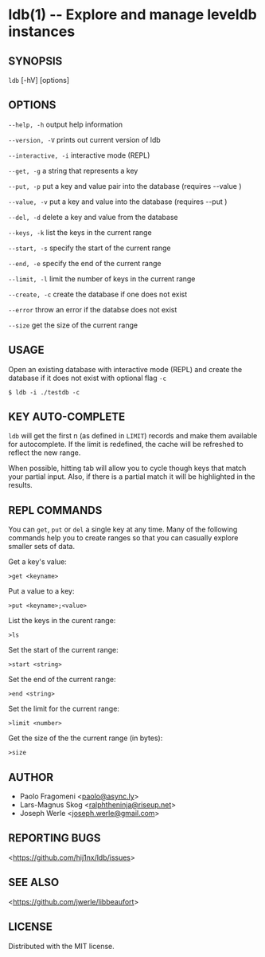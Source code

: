 ldb(1) -- Explore and manage leveldb instances
=================================

## SYNOPSIS

`ldb` \[-hV\] \[options\]

## OPTIONS

  `--help, -h`
      output help information

  `--version, -V`
      prints out current version of ldb

  `--interactive, -i`
      interactive mode (REPL)

  `--get, -g`
      a string that represents a key

  `--put, -p`
      put a key and value pair into the database (requires --value <string>)

  `--value, -v`
      put a key and value into the database (requires --put <string>)

  `--del, -d`
      delete a key and value from the database

  `--keys, -k`
      list the keys in the current range

  `--start, -s`
      specify the start of the current range

  `--end, -e`
      specify the end of the current range

  `--limit, -l`
      limit the number of keys in the current range

  `--create, -c`
      create the database if one does not exist

  `--error`
      throw an error if the databse does not exist

  `--size`
      get the size of the current range


## USAGE

  Open an existing database with interactive mode (REPL) and create the database if it
  does not exist with optional flag `-c`

  ```
  $ ldb -i ./testdb -c
  ```

## KEY AUTO-COMPLETE

  `ldb` will get the first n (as defined in `LIMIT`) records and make them available
  for autocomplete. If the limit is redefined, the cache will be refreshed to reflect the
  new range.

  When possible, hitting tab will allow you to cycle though keys that match your partial
  input. Also, if there is a partial match it will be highlighted in the results.

## REPL COMMANDS

  You can `get`, `put` or `del` a single key at any time. Many of the following commands
  help you to create ranges so that you can casually explore smaller sets of data.

  Get a key's value:

  ```
  >get <keyname>
  ```

  Put a value to a key:

  ```
  >put <keyname>;<value>
  ```

  List the keys in the curent range:

  ```
  >ls
  ```

  Set the start of the current range:

  ```
  >start <string>
  ```

  Set the end of the current range:

  ```
  >end <string>
  ```

  Set the limit for the current range:

  ```
  >limit <number>
  ```

  Get the size of the the current range (in bytes):

  ```
  >size
  ```


## AUTHOR

  * Paolo Fragomeni <<paolo@async.ly>>
  * Lars-Magnus Skog <<ralphtheninja@riseup.net>>
  * Joseph Werle <<joseph.werle@gmail.com>>

## REPORTING BUGS

  <<https://github.com/hij1nx/ldb/issues>>

## SEE ALSO

  <<https://github.com/jwerle/libbeaufort>>

## LICENSE

Distributed with the MIT license.
